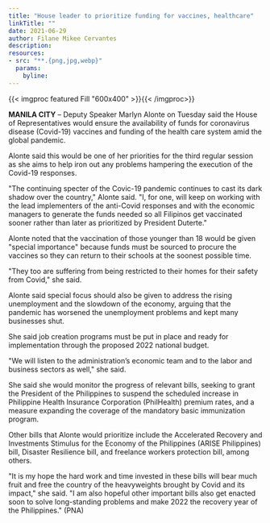 ```yaml
---
title: "House leader to prioritize funding for vaccines, healthcare"
linkTitle: ""
date: 2021-06-29
author: Filane Mikee Cervantes
description:
resources:
- src: "**.{png,jpg,webp}"
  params:
    byline: 
---
```

{{< imgproc featured Fill "600x400" >}}{{< /imgproc>}}

**MANILA CITY** –  Deputy Speaker Marlyn Alonte on Tuesday said the House of Representatives would ensure the availability of funds for coronavirus disease (Covid-19) vaccines and funding of the health care system amid the global pandemic.

Alonte said this would be one of her priorities for the third regular session as she aims to help iron out any problems hampering the execution of the Covid-19 responses.

"The continuing specter of the Covic-19 pandemic continues to cast its dark shadow over the country," Alonte said. "I, for one, will keep on working with the lead implementers of the anti-Covid responses and with the economic managers to generate the funds needed so all Filipinos get vaccinated sooner rather than later as prioritized by President Duterte."

Alonte noted that the vaccination of those younger than 18 would be given "special importance" because funds must be sourced to procure the vaccines so they can return to their schools at the soonest possible time.

"They too are suffering from being restricted to their homes for their safety from Covid," she said.

Alonte said special focus should also be given to address the rising unemployment and the slowdown of the economy, arguing that the pandemic has worsened the unemployment problems and kept many businesses shut.

She said job creation programs must be put in place and ready for implementation through the proposed 2022 national budget.

"We will listen to the administration’s economic team and to the labor and business sectors as well," she said.

She said she would monitor the progress of relevant bills, seeking to grant the President of the Philippines to suspend the scheduled increase in Philippine Health Insurance Corporation (PhilHealth) premium rates, and a measure expanding the coverage of the mandatory basic immunization program.

Other bills that Alonte would prioritize include the Accelerated Recovery and Investments Stimulus for the Economy of the Philippines (ARISE Philippines) bill, Disaster Resilience bill, and freelance workers protection bill, among others.

"It is my hope the hard work and time invested in these bills will bear much fruit and free the country of the heavyweights brought by Covid and its impact," she said. "I am also hopeful other important bills also get enacted soon to solve long-standing problems and make 2022 the recovery year of the Philippines." (PNA)